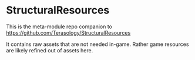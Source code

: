 StructuralResources
==========

This is the meta-module repo companion to https://github.com/Terasology/StructuralResources

It contains raw assets that are not needed in-game. Rather game resources are likely refined out of assets here.